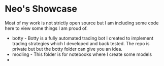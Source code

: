 # Neo's Showcase

Most of my work is not strictly open source but I am including some code here to view some things I am proud of.

- botty - Botty is a fully automated trading bot I created to implement trading strategies which I developed and back tested. The repo is private but but the botty folder can give you an idea.
- modling - This folder is for notebooks where I create some models
- 